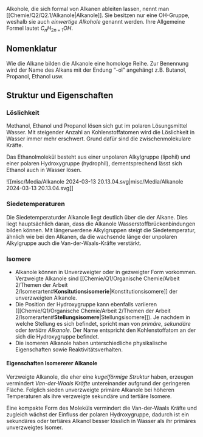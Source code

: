 Alkohole, die sich formal von Alkanen ableiten lassen, nennt man [[Chemie/Q2/Q2.1/Alkanole|Alkanole]]. Sie besitzen nur eine OH-Gruppe, weshalb sie auch *einwertige Alkohole* genannt werden. 
Ihre Allgemeine Formel lautet $C_{n}H_{2n+1}OH$.
## Nomenklatur 

Wie die Alkane bilden die Alkanole eine homologe Reihe. Zur Benennung wird der Name des Alkans mit der Endung “-ol” angehängt z.B. Butanol, Propanol, Ethanol usw.

## Struktur und Eigenschaften

### Löslichkeit 
Methanol, Ethanol und Propanol lösen sich gut im polaren Lösungsmittel Wasser. 
Mit steigender Anzahl an Kohlenstoffatomen wird die Löslichkeit in Wasser immer mehr erschwert. 
Grund dafür sind die zwischenmolekulare Kräfte. 

Das Ethanolmolekül  besteht aus einer unpolaren Alkylgruppe (lipohil) und einer polaren Hydroxygruppe (hydrophil), dementsprechend lässt sich Ethanol auch in Wasser lösen. 

![[misc/Media/Alkanole 2024-03-13 20.13.04.svg|misc/Media/Alkanole 2024-03-13 20.13.04.svg]]

### Siedetemperaturen 
Die Siedetemperaturder Alkanole liegt deutlich über die der Alkane. Dies liegt hauptsächlich daran, dass die Alkanole Wasserstoffbrückenbindungen bilden können. Mit längerwerdene Alkylgruppen steigt die Siedetemperatur, ähnlich wie bei den Alkanen, da die wachsende länge der unpolaren Alkylgruppe auch die Van-der-Waals-Kräfte verstärkt.


### Isomere 
- Alkanole können in Unverzweigter oder in gezweigter Form vorkommen. Verzweigte Alkanole sind [[Chemie/Q1/Organische Chemie/Arbeit 2/Themen der Arbeit 2/Isomerarten#**Konsitutionsisomerie**|Konstitutionsisomere]] der unverzweigten Alkanole. 
- Die Position der Hydroxygruppe kann ebenfalls variieren ([[Chemie/Q1/Organische Chemie/Arbeit 2/Themen der Arbeit 2/Isomerarten#**Stellungsisomere**|Stellungsisomere]]). Je nachdem in welche Stellung es sich befindet, spricht man von *primäre*, *sekundäre* oder *tertiäre Alkanole*. Der Name entspricht den Kohlenstoffatom an der sich die Hydroxygruppe befindet. 
- Die isomeren Alkanole haben unterschiedliche physikalische Eigenschaften sowie Reaktivitätsverhalten. 

#### Eigenschaften Isomererer Alkanole 
Verzweigte Alkanole, die eher eine *kugelförmige Struktur* haben, erzeugen vermindert *Van-der-Waals Kräfte* untereinander aufgrund der geringeren Fläche. Folglich sieden unverzweigte primäre Alkanole bei höheren Temperaturen als ihre verzweigte sekundäre und tertiäre Isomere. 

Eine kompakte Form des Moleküls vermindert die Van-der-Waals Kräfte und zugleich wächst der Einfluss der polaren Hydroxygruppe, dadurch ist ein sekundäres oder tertiäres Alkanol besser lösslich in Wasser als ihr primäres unverzweigtes Isomer. 

